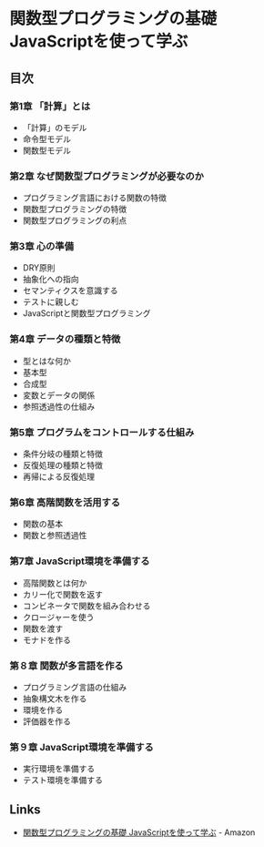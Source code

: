 # 関数型プログラミングの基礎 JavaScriptを使って学ぶ

## 目次
### 第1章 「計算」とは
- 「計算」のモデル
- 命令型モデル
- 関数型モデル
### 第2章 なぜ関数型プログラミングが必要なのか
- プログラミング言語における関数の特徴
- 関数型プログラミングの特徴
- 関数型プログラミングの利点
### 第3章 心の準備
- DRY原則
- 抽象化への指向
- セマンティクスを意識する
- テストに親しむ
- JavaScriptと関数型プログラミング
### 第4章 データの種類と特徴
- 型とはな何か
- 基本型
- 合成型
- 変数とデータの関係
- 参照透過性の仕組み
### 第5章 プログラムをコントロールする仕組み
- 条件分岐の種類と特徴
- 反復処理の種類と特徴
- 再帰による反復処理
### 第6章 高階関数を活用する
- 関数の基本
- 関数と参照透過性
### 第7章 JavaScript環境を準備する
- 高階関数とは何か
- カリー化で関数を返す
- コンビネータで関数を組み合わせる
- クロージャーを使う
- 関数を渡す
- モナドを作る
### 第８章 関数が多言語を作る
- プログラミング言語の仕組み
- 抽象構文木を作る
- 環境を作る
- 評価器を作る
### 第９章 JavaScript環境を準備する
- 実行環境を準備する
- テスト環境を準備する

## Links
- [関数型プログラミングの基礎 JavaScriptを使って学ぶ](https://www.amazon.co.jp/dp/4865940596) - Amazon
